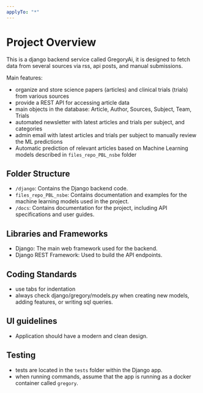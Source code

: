```yaml
---
applyTo: "*"
---
```


# Project Overview

This is a django backend service called GregoryAi, it is designed to fetch data from several sources via rss, api posts, and manual submissions. 

Main features:
- organize and store science papers (articles) and clinical trials (trials) from various sources
- provide a REST API for accessing article data
- main objects in the database: Article, Author, Sources, Subject, Team, Trials
- automated newsletter with latest articles and trials per subject, and categories
- admin email with latest articles and trials per subject to manually review the ML predictions
- Automatic prediction of relevant articles based on Machine Learning models described in `files_repo_PBL_nsbe` folder

## Folder Structure

- `/django`: Contains the Django backend code.
- `files_repo_PBL_nsbe`: Contains documentation and examples for the machine learning models used in the project.
- `/docs`: Contains documentation for the project, including API specifications and user guides.

## Libraries and Frameworks

- Django: The main web framework used for the backend.
- Django REST Framework: Used to build the API endpoints.

## Coding Standards

- use tabs for indentation
- always check django/gregory/models.py when creating new models, adding features, or writing sql queries.


## UI guidelines

- Application should have a modern and clean design.

## Testing

- tests are located in the `tests` folder within the Django app.
- when running commands, assume that the app is running as a docker container called `gregory`.